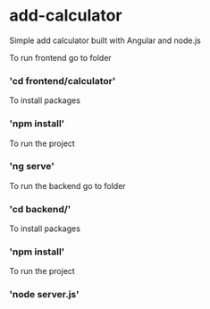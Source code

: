 # add-calculator
Simple add calculator built with Angular and node.js

To run frontend go to folder
### 'cd frontend/calculator'
To install packages
### 'npm install'
To run the project
### 'ng serve'

To run the backend go to folder
### 'cd backend/'
To install packages
### 'npm install'
To run the project
### 'node server.js'